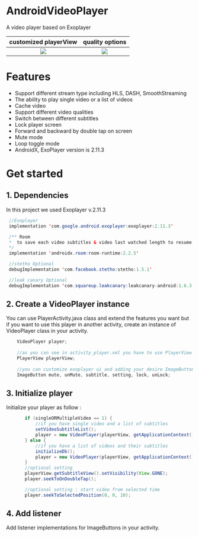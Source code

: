 # AndroidVideoPlayer
A video player based on Exoplayer 

customized playerView            |  quality options
:-------------------------:|:-------------------------:
![](https://github.com/ArezooNazer/AndroidVideoPlayer/demo/Screenshot_2020-03-26-19-40-37.png)  |  ![](https://github.com/ArezooNazer/AndroidVideoPlayer/demo/Screenshot_2020-03-26-16-32-28.png)
# Features
 <ul>
  <li>
   Support different stream type including HLS, DASH, SmoothStreaming
  </li>
 <li>
   The ability to play single video or a list of videos
  </li>
  <li>
   Cache video
  </li>
  <li>
  Support different video qualities
  </li>
 <li>
   Switch between different subtitles
  </li>
  <li>
   Lock player screen
  </li>
  <li>
   Forward and backward by double tap on screen
  </li>
  <li>
   Mute mode
  </li>
  <li>
   Loop toggle mode
  </li>
   <li>
     AndroidX, ExoPlayer version is 2.11.3
   </li>
 </ul>
 
 # Get started

 ## 1. Dependencies
 In this project we used Exoplayer v.2.11.3

```java
 //Exoplayer
 implementation 'com.google.android.exoplayer:exoplayer:2.11.3'

 /** Room
 *  to save each video subtitles & video last watched length to resume player on next play
 */
 implementation 'androidx.room:room-runtime:2.2.5'

 //stetho Optional
 debugImplementation 'com.facebook.stetho:stetho:1.5.1'

 //leak canary Optional
 debugImplementation 'com.squareup.leakcanary:leakcanary-android:1.6.3'
```

## 2. Create a VideoPlayer instance
You can use PlayerActivity.java class and extend the features you want but if you want to use this player in another activity, create an instance of VideoPlayer class in your activity.
```java
    VideoPlayer player;
    
    //as you can see in activity_player.xml you have to use PlayerView for exoplayer content to be played
    PlayerView playerView;
    
    //you can customize exoplayer ui and adding your desire ImageButtons by overriding exo_playback_control_view
    ImageButton mute, unMute, subtitle, setting, lock, unLock;
```
    
## 3. Initialize player
 Initialize your player as follow :
 
 ```java
        if (singleORMultipleVideo == 1) {
            //if you have single video and a list of subtitles
            setVideoSubtitleList();
            player = new VideoPlayer(playerView, getApplicationContext(), videoUri, this);
        } else {
            //if you have a list of videos and their subtitles
            initializeDb();
            player = new VideoPlayer(playerView, getApplicationContext(), urlDatabase.urlDao().getAllUrls(), this);
        }
        //optional setting
        playerView.getSubtitleView().setVisibility(View.GONE);
        player.seekToOnDoubleTap();

        //optional setting : start video from selected time
        player.seekToSelectedPosition(0, 0, 10);  
```
## 4. Add listener
Add listener implementations for ImageButtons in your activity.


